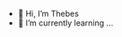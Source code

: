 - 👋 Hi, I’m Thebes
- 🌱 I’m currently learning ...
<!---
Thebes3/Thebes3 is a ✨ special ✨ repository because its `README.md` (this file) appears on your GitHub profile.
You can click the Preview link to take a look at your changes.
--->
